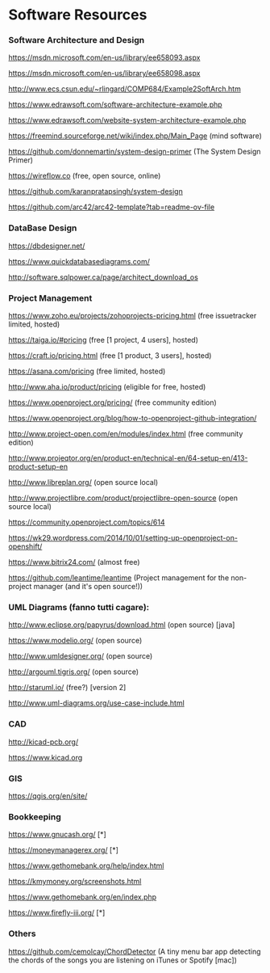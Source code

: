 # Software Resources

### Software Architecture and Design

https://msdn.microsoft.com/en-us/library/ee658093.aspx

https://msdn.microsoft.com/en-us/library/ee658098.aspx

http://www.ecs.csun.edu/~rlingard/COMP684/Example2SoftArch.htm

https://www.edrawsoft.com/software-architecture-example.php

https://www.edrawsoft.com/website-system-architecture-example.php

https://freemind.sourceforge.net/wiki/index.php/Main_Page (mind software)

https://github.com/donnemartin/system-design-primer (The System Design Primer)

https://wireflow.co (free, open source, online)

https://github.com/karanpratapsingh/system-design

https://github.com/arc42/arc42-template?tab=readme-ov-file

### DataBase Design

https://dbdesigner.net/

https://www.quickdatabasediagrams.com/

http://software.sqlpower.ca/page/architect_download_os

### Project Management

https://www.zoho.eu/projects/zohoprojects-pricing.html (free issuetracker limited, hosted)

https://taiga.io/#pricing (free [1 project, 4 users], hosted)

https://craft.io/pricing.html (free [1 product, 3 users], hosted)

https://asana.com/pricing (free limited, hosted)

http://www.aha.io/product/pricing (eligible for free, hosted)

https://www.openproject.org/pricing/ (free community edition)

https://www.openproject.org/blog/how-to-openproject-github-integration/

http://www.project-open.com/en/modules/index.html (free community edition)

http://www.projeqtor.org/en/product-en/technical-en/64-setup-en/413-product-setup-en

http://www.libreplan.org/ (open source local)

http://www.projectlibre.com/product/projectlibre-open-source (open source local)

https://community.openproject.com/topics/614

https://wk29.wordpress.com/2014/10/01/setting-up-openproject-on-openshift/

https://www.bitrix24.com/ (almost free)

https://github.com/leantime/leantime (Project management for the non-project manager (and it's open source!))

### UML Diagrams (fanno tutti cagare):

http://www.eclipse.org/papyrus/download.html (open source) [java]

https://www.modelio.org/ (open source)

http://www.umldesigner.org/ (open source)

http://argouml.tigris.org/ (open source)

http://staruml.io/ (free?) [version 2]

http://www.uml-diagrams.org/use-case-include.html

### CAD

http://kicad-pcb.org/

https://www.kicad.org

### GIS

https://qgis.org/en/site/

### Bookkeeping

https://www.gnucash.org/ [*]

https://moneymanagerex.org/ [*]

https://www.gethomebank.org/help/index.html

https://kmymoney.org/screenshots.html

https://www.gethomebank.org/en/index.php

https://www.firefly-iii.org/ [*]

### Others

https://github.com/cemolcay/ChordDetector (A tiny menu bar app detecting the chords of the songs you are listening on iTunes or Spotify [mac])

